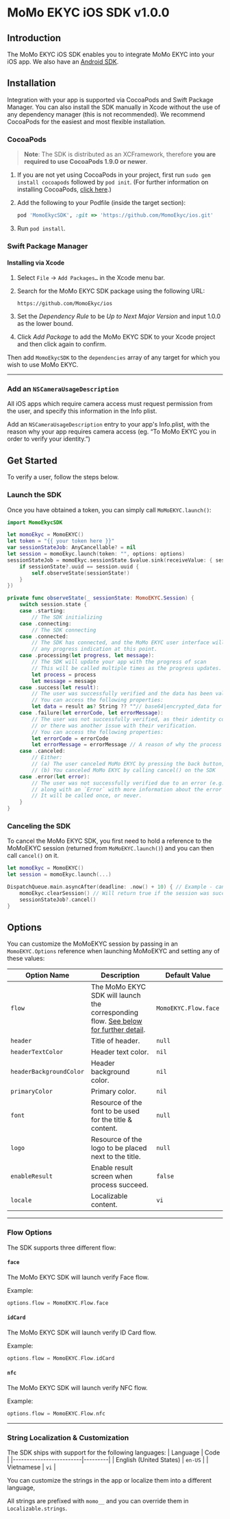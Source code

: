 # MoMo EKYC iOS SDK v1.0.0

## Introduction

The MoMo EKYC iOS SDK enables you to integrate MoMo EKYC into your iOS app. We also have an [Android SDK](https://github.com/MomoEkyc/android).

## **Installation**

Integration with your app is supported via CocoaPods and Swift Package Manager. You can also install the SDK manually in Xcode without the use of any dependency manager (this is not recommended). We recommend CocoaPods for the easiest and most flexible installation.

### CocoaPods

> **Note**: The SDK is distributed as an XCFramework, therefore **you are required to use CocoaPods 1.9.0 or newer**.

1. If you are not yet using CocoaPods in your project, first run `sudo gem install cocoapods` followed by `pod init`. (For further information on installing CocoaPods, [click here](https://guides.cocoapods.org/using/getting-started.html#installation).)

2. Add the following to your Podfile (inside the target section):

	```ruby
	pod 'MomoEkycSDK', :git => 'https://github.com/MomoEkyc/ios.git'
	```

3. Run `pod install`.

### Swift Package Manager

#### Installing via Xcode

1. Select `File` → `Add Packages…` in the Xcode menu bar.

2. Search for the MoMo EKYC SDK package using the following URL:

	```
	https://github.com/MomoEkyc/ios
	```
	
3. Set the _Dependency Rule_ to be _Up to Next Major Version_ and input 1.0.0 as the lower bound.
	
3. Click _Add Package_ to add the MoMo EKYC SDK to your Xcode project and then click again to confirm.

Then add `MomoEkycSDK` to the `dependencies` array of any target for which you wish to use MoMo EKYC.

----

### Add an `NSCameraUsageDescription`

All iOS apps which require camera access must request permission from the user, and specify this information in the Info plist.

Add an `NSCameraUsageDescription` entry to your app's Info.plist, with the reason why your app requires camera access (eg. “To MoMo EKYC you in order to verify your identity.”)

## Get Started

To verify a user, follow the steps below.

### Launch the SDK

Once you have obtained a token, you can simply call `MoMoEKYC.launch()`:

```swift
import MomoEkycSDK

let momoEkyc = MomoEKYC()
let token = "{{ your token here }}"
var sessionStateJob: AnyCancellable? = nil
let session = momoEkyc.launch(token: "", options: options)
sessionStateJob = momoEkyc.sessionState.$value.sink(receiveValue: { sessionState  in
    if sessionState?.uuid == session.uuid {
        self.observeState(sessionState!)
    }
})

private func observeState(_ sessionState: MomoEKYC.Session) {
    switch session.state {
	case .starting:
	    // The SDK initializing
	case .connecting:
	    // The SDK connecting
	case .connected:
	    // The SDK has connected, and the MoMo EKYC user interface will now be displayed. You should hide
	    // any progress indication at this point.
	case .processing(let progress, let message):
	    // The SDK will update your app with the progress of scan
	    // This will be called multiple times as the progress updates.
	    let process = process
	    let message = message
	case .success(let result):
	    // The user was successfully verified and the data has been validated.
	    // You can access the following properties:
	    let data = result as? String ?? ""// base64|encrypted_data for face flow
	case .failure(let errorCode, let errorMessage):
	    // The user was not successfully verified, as their identity could not be verified,
	    // or there was another issue with their verification.
	    // You can access the following properties:
	    let errorCode = errorCode
	    let errorMessage = errorMessage // A reason of why the process failed
	case .canceled:
	    // Either:
	    // (a) The user canceled MoMo EKYC by pressing the back button, or sending the
	    // (b) You canceled MoMo EKYC by calling cancel() on the SDK
	case .error(let error):
	    // The user was not successfully verified due to an error (e.g. exception)
	    // along with an `Error` with more information about the error (NSError).
	    // It will be called once, or never.
    }
}
```

### Canceling the SDK
To cancel the MoMo EKYC SDK, you first need to hold a reference to the MoMoEKYC session (returned from `MoMoEKYC.launch()`) and you can then call `cancel()` on it.

```swift
let momoEkyc = MomoEKYC()
let session = momoEkyc.launch(...)

DispatchQueue.main.asyncAfter(deadline: .now() + 10) { // Example - cancel the session after 10 sec
    momoEkyc.clearSession() // Will return true if the session was successfully cleared
    sessionStateJob?.cancel()
}
```

## Options

You can customize the MoMoEKYC session by passing in an `MomoEKYC.Options` reference when launching MoMoEKYC and setting any of these values:

| Option Name | Description | Default Value |
| --- | --- | --- |
| `flow` | The MoMo EKYC SDK will launch the corresponding flow. [See below for further detail](#flow-options). | `MomoEKYC.Flow.face` |
| `header`| Title of header.| `null` |
| `headerTextColor`| Header text color.| `nil` |
| `headerBackgroundColor`| Header background color.| `nil` |
| `primaryColor`| Primary color.| `nil` |
| `font`  | Resource of the font to be used for the title & content. | `null` |
| `logo`  | Resource of the logo to be placed next to the title. | `null` |
| `enableResult`  | Enable result screen when process succeed. | `false` |
| `locale`  | Localizable content. | `vi` |
---
### Flow Options

The SDK supports three different flow:

#### `face`

The MoMo EKYC SDK will launch verify Face flow.

Example:

```swift
options.flow = MomoEKYC.Flow.face
```

#### `idCard`

The MoMo EKYC SDK will launch verify ID Card flow.

Example:

```swift
options.flow = MomoEKYC.Flow.idCard
```

#### `nfc`

The MoMo EKYC SDK will launch verify NFC flow.

Example:

```swift
options.flow = MomoEKYC.Flow.nfc
```
---
### String Localization & Customization

The SDK ships with support for the following languages:
| Language                | Code    |
|-------------------------|---------|
| English (United States) | `en-US` |
| Vietnamese              | `vi`    |

You can customize the strings in the app or localize them into a different language,

All strings are prefixed with `momo__` and you can override them in `Localizable.strings`.
